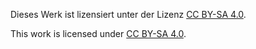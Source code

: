 Dieses Werk ist lizensiert unter der Lizenz [CC BY-SA 4.0](https://creativecommons.org/licenses/by-sa/4.0/?ref=chooser-v1).

This work is licensed under [CC BY-SA 4.0](https://creativecommons.org/licenses/by-sa/4.0/?ref=chooser-v1).
